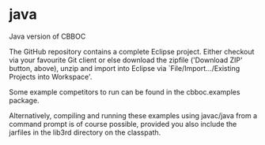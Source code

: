 # java
Java version of CBBOC

The GitHub repository contains a complete Eclipse project. Either checkout via your favourite Git client 
or else download the zipfile ('Download ZIP' button, above), unzip and import into Eclipse via 
`File/Import.../Existing Projects into Workspace'.

Some example competitors to run can be found in the cbboc.examples package.

Alternatively, compiling and running these examples using javac/java from a command prompt is of course possible, 
provided you also include the jarfiles in the lib3rd directory on the classpath.
